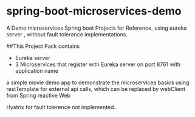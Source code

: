 # spring-boot-microservices-demo
A Demo microservices Spring boot Projects for Reference, using eureka server , without fault tolerance implementations.

##This Project Pack contains
* Eureka server
* 3 Microservices that register with Eureka server on port 8761 with application name

a simple movie demo app to demonstrate the microservices basics using restTemplate for external api calls, which can be replaced by webClient from Spring reactive Web

Hystrix for fault tolerence not implemented..
